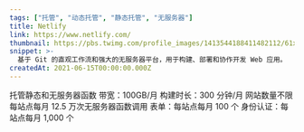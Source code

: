 ```yaml
---
tags: ["托管", "动态托管", "静态托管", "无服务器"]
title: Netlify
link: https://www.netlify.com/
thumbnail: https://pbs.twimg.com/profile_images/1413544188411482112/61xGHyIi_400x400.jpg
snippet: >-
  基于 Git 的直观工作流和强大的无服务器平台，用于构建、部署和协作开发 Web 应用。
createdAt: 2021-06-15T00:00:00.000Z
---
```

托管静态和无服务器函数
带宽：100GB/月
构建时长：300 分钟/月
网站数量不限
每站点每月 12.5 万次无服务器函数调用
表单：每站点每月 100 个
身份认证：每站点每月 1,000 个